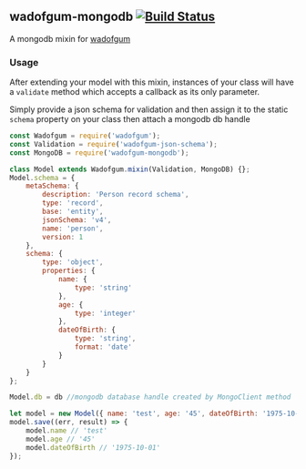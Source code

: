 ## wadofgum-mongodb [![Build Status](https://travis-ci.org/simon-p-r/wadofgum-mongodb.svg)](https://travis-ci.org/simon-pr/wadofgum-mongodb)

A mongodb mixin for [wadofgum](https://github.com/nlf/wadofgum)

### Usage

After extending your model with this mixin, instances of your class will have a `validate` method which accepts a callback as its only parameter.

Simply provide a json schema for validation and then assign it to the static `schema` property on your class then attach a mongodb db handle

```js
const Wadofgum = require('wadofgum');
const Validation = require('wadofgum-json-schema');
const MongoDB = require('wadofgum-mongodb');

class Model extends Wadofgum.mixin(Validation, MongoDB) {};
Model.schema = {
    metaSchema: {
        description: 'Person record schema',
        type: 'record',
        base: 'entity',
        jsonSchema: 'v4',
        name: 'person',
        version: 1
    },
    schema: {
        type: 'object',
        properties: {
            name: {
                type: 'string'
            },
            age: {
                type: 'integer'
            },
            dateOfBirth: {
                type: 'string',
                format: 'date'
            }
        }
    }
};

Model.db = db //mongodb database handle created by MongoClient method

let model = new Model({ name: 'test', age: '45', dateOfBirth: '1975-10-01'});
model.save((err, result) => {
    model.name // 'test'
    model.age // '45'
    model.dateOfBirth // '1975-10-01'
});
```
